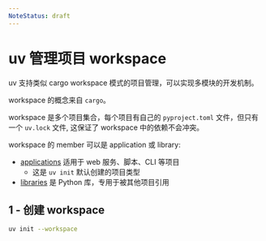 ```yaml
---
NoteStatus: draft
---
```


# uv 管理项目 workspace

uv 支持类似 cargo workspace 模式的项目管理，可以实现多模块的开发机制。

workspace 的概念来自 `cargo`。

workspace 是多个项目集合，每个项目有自己的 `pyproject.toml` 文件，但只有一个 `uv.lock` 文件, 这保证了 workspace 中的依赖不会冲突。

workspace 的 member 可以是 application 或 library:

- [applications](https://docs.astral.sh/uv/concepts/projects/init/#applications) 适用于 web 服务、脚本、CLI 等项目
  - 这是 `uv init` 默认创建的项目类型
- [libraries](https://docs.astral.sh/uv/concepts/projects/init/#libraries) 是 Python 库，专用于被其他项目引用

## 1 - 创建 workspace

```bash
uv init --workspace
```
